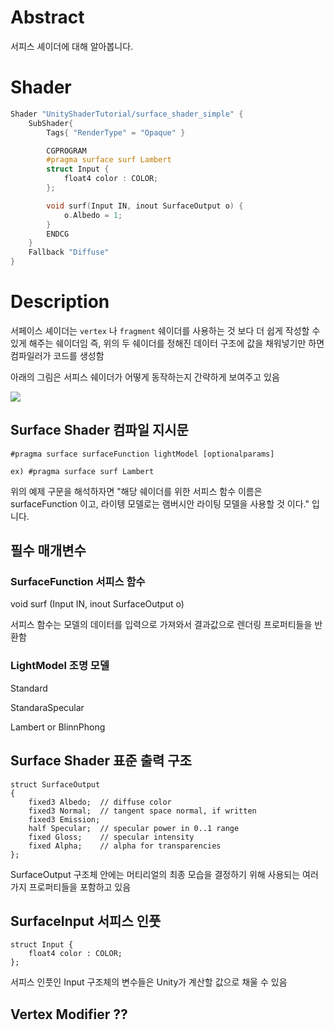 # Abstract

서피스 셰이더에 대해 알아봅니다.

# Shader

```c
Shader "UnityShaderTutorial/surface_shader_simple" {
	SubShader{
		Tags{ "RenderType" = "Opaque" }

		CGPROGRAM
		#pragma surface surf Lambert
		struct Input {
			float4 color : COLOR;
		};

		void surf(Input IN, inout SurfaceOutput o) {
			o.Albedo = 1;
		}
		ENDCG
	}
	Fallback "Diffuse"
}
```

# Description

서페이스 셰이더는 `vertex` 나 `fragment` 쉐이더를 사용하는 것 보다 더 쉽게 작성할 수 있게 해주는 쉐이더임
즉, 위의 두 쉐이더를 정해진 데이터 구조에 값을 채워넣기만 하면 컴파일러가 코드를 생성함

아래의 그림은 서피스 쉐이더가 어떻게 동작하는지 간략하게 보여주고 있음

![](./Images/surface_shader.PNG)

## Surface Shader 컴파일 지시문

```
#pragma surface surfaceFunction lightModel [optionalparams]

ex) #pragma surface surf Lambert
```

위의 예제 구문을 해석하자면 "해당 쉐이더를 위한 서피스 함수 이름은 surfaceFunction 이고, 라이텡 모델로는 램버시안 라이팅 모델을 사용할 것 이다." 입니다.

## 필수 매개변수

### SurfaceFunction 서피스 함수

void surf (Input IN, inout SurfaceOutput o)

서피스 함수는 모델의 데이터를 입력으로 가져와서 결과값으로 렌더링 프로퍼티들을 반환함

### LightModel 조명 모델

Standard

StandaraSpecular

Lambert or BlinnPhong

## Surface Shader 표준 출력 구조

```
struct SurfaceOutput
{
    fixed3 Albedo;  // diffuse color
    fixed3 Normal;  // tangent space normal, if written
    fixed3 Emission;
    half Specular;  // specular power in 0..1 range
    fixed Gloss;    // specular intensity
    fixed Alpha;    // alpha for transparencies
};
```

SurfaceOutput 구조체 안에는 머티리얼의 최종 모습을 결정하기 위해 사용되는 여러가지 프로퍼티들을 포함하고 있음

## SurfaceInput 서피스 인풋

```
struct Input {
    float4 color : COLOR;
};
```
        
서피스 인풋인 Input 구조체의 변수들은 Unity가 계산할 값으로 채울 수 있음

## Vertex Modifier ??